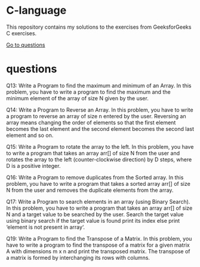 # C-language
This repository contains my solutions to the exercises from GeeksforGeeks C exercises.

[Go to questions](https://www.geeksforgeeks.org/c-exercises/)

# questions

Q13: Write a Program to find the maximum and minimum of an Array.
In this problem, you have to write a program to find the maximum and the minimum element of the array of size N given by the user.

Q14: Write a Program to Reverse an Array.
In this problem, you have to write a program to reverse an array of size n entered by the user. Reversing an array means changing the order of elements so that the first element becomes the last element and the second element becomes the second last element and so on.

Q15: Write a Program to rotate the array to the left.
In this problem, you have to write a program that takes an array arr[] of size N from the user and rotates the array to the left (counter-clockwise direction) by D steps, where D is a positive integer.

Q16: Write a Program to remove duplicates from the Sorted array.
In this problem, you have to write a program that takes a sorted array arr[] of size N from the user and removes the duplicate elements from the array.

Q17: Write a Program to search elements in an array (using Binary Search).
In this problem, you have to write a program that takes an array arr[] of size N and a target value to be searched by the user. Search the target value using binary search if the target value is found print its index else print ‘element is not present in array‘.

Q19: Write a Program to find the Transpose of a Matrix.
In this problem, you have to write a program to find the transpose of a matrix for a given matrix A with dimensions m x n and print the transposed matrix. The transpose of a matrix is formed by interchanging its rows with columns.
